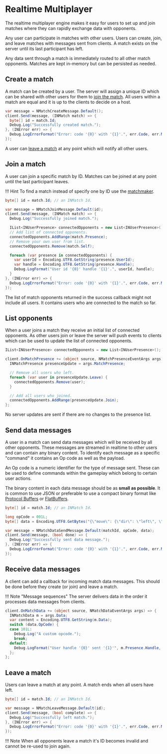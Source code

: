 # Realtime Multiplayer

The realtime multiplayer engine makes it easy for users to set up and join matches where they can rapidly exchange data with opponents.

Any user can participate in matches with other users. Users can create, join, and leave matches with messages sent from clients. A match exists on the server until its last participant has left.

Any data sent through a match is immediately routed to all other match opponents. Matches are kept in-memory but can be persisted as needed.

## Create a match

A match can be created by a user. The server will assign a unique ID which can be shared with other users for them to [join the match](#join-a-match). All users within a match are equal and it is up to the clients to decide on a host.

```csharp fct_label="Unity"
var message = NMatchCreateMessage.Default();
client.Send(message, (INMatch match) => {
  byte[] id = match.Id;
  Debug.Log("Successfully created match.");
}, (INError err) => {
  Debug.LogErrorFormat("Error: code '{0}' with '{1}'.", err.Code, err.Message);
});
```

A user can [leave a match](#leave-a-match) at any point which will notify all other users.

## Join a match

A user can join a specific match by ID. Matches can be joined at any point until the last participant leaves.

!!! Hint
    To find a match instead of specify one by ID use the [matchmaker](gameplay-matchmaker.md).

```csharp fct_label="Unity"
byte[] id = match.Id; // an INMatch Id.

var message = NMatchJoinMessage.Default(id);
client.Send(message, (INMatch match) => {
  Debug.Log("Successfully joined match.");

  IList<INUserPresence> connectedOpponents = new List<INUserPresence>();
  // Add list of connected opponents.
  connectedOpponents.AddRange(match.Presence);
  // Remove your own user from list.
  connectedOpponents.Remove(match.Self);

  foreach (var presence in connectedOpponents) {
    var userId = Encoding.UTF8.GetString(presence.UserId);
    var handle = Encoding.UTF8.GetString(presence.Handle);
    Debug.LogFormat("User id '{0}' handle '{1}'.", userId, handle);
  }
}, (INError err) => {
  Debug.LogErrorFormat("Error: code '{0}' with '{1}'.", err.Code, err.Message);
});
```

The list of match opponents returned in the success callback might not include all users. It contains users who are connected to the match so far.

## List opponents

When a user joins a match they receive an initial list of connected opponents. As other users join or leave the server will push events to clients which can be used to update the list of connected opponents.

```csharp fct_label="Unity"
IList<INUserPresence> connectedOpponents = new List<INUserPresence>();

client.OnMatchPresence += (object source, NMatchPresenceEventArgs args) => {
  INMatchPresence presenceUpdate = args.MatchPresence;

  // Remove all users who left.
  foreach (var user in presenceUpdate.Leave) {
    connectedOpponents.Remove(user);
  }

  // Add all users who joined.
  connectedOpponents.AddRange(presenceUpdate.Join);
};
```

No server updates are sent if there are no changes to the presence list.

## Send data messages

A user in a match can send data messages which will be received by all other opponents. These messages are streamed in realtime to other users and can contain any binary content. To identify each message as a specific "command" it contains an Op code as well as the payload.

An Op code is a numeric identifier for the type of message sent. These can be used to define commands within the gameplay which belong to certain user actions.

The binary content in each data message should be as __small as possible__. It is common to use JSON or preferable to use a compact binary format like <a href="https://developers.google.com/protocol-buffers/" target="\_blank">Protocol Buffers</a> or <a href="https://google.github.io/flatbuffers/" target="\_blank">FlatBuffers</a>.

```csharp fct_label="Unity"
byte[] id = match.Id; // an INMatch Id.

long opCode = 001L;
byte[] data = Encoding.UTF8.GetBytes("{\"move\": {\"dir\": \"left\", \"steps\": 4}}");

var message = NMatchDataSendMessage.Default(matchId, opCode, data);
client.Send(message, (bool done) => {
  Debug.Log("Successfully sent data message.");
}, (INError err) => {
  Debug.LogErrorFormat("Error: code '{0}' with '{1}'.", err.Code, err.Message);
});
```

## Receive data messages

A client can add a callback for incoming match data messages. This should be done before they create (or join) and leave a match.

!!! Note "Message sequences"
    The server delivers data in the order it processes data messages from clients.

```csharp fct_label="Unity"
client.OnMatchData += (object source, NMatchDataEventArgs args) => {
  INMatchData m = args.Data;
  var content = Encoding.UTF8.GetString(m.Data);
  switch (data.OpCode) {
  case 101L:
    Debug.Log("A custom opcode.");
    break;
  default:
    Debug.LogFormat("User handle '{0}' sent '{1}'", m.Presence.Handle, content);
  };
};
```

## Leave a match

Users can leave a match at any point. A match ends when all users have left.

```csharp fct_label="Unity"
byte[] id = match.Id; // an INMatch Id.

var message = NMatchLeaveMessage.Default(id);
client.Send(message, (bool complete) => {
  Debug.Log("Successfully left match.");
}, (INError err) => {
  Debug.LogErrorFormat("Error: code '{0}' with '{1}'.", err.Code, err.Message);
});
```

!!! Note
    When all opponents leave a match it's ID becomes invalid and cannot be re-used to join again.
